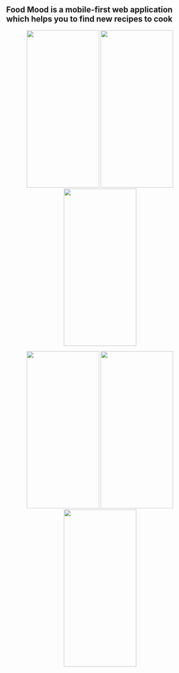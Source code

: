 ## Food Mood is a mobile-first web application which helps you to find new recipes to cook

<p align="center">
  <img src="https://user-images.githubusercontent.com/65514388/188539324-32591e8e-3728-4394-b96e-2222b27ab1b1.png" width="195" height="422"/>
  <img src="https://user-images.githubusercontent.com/65514388/188539327-5a79725d-1720-4257-8d8a-ff18732928e4.png" width="195" height="422"/>
  <img src="https://user-images.githubusercontent.com/65514388/188541603-e16b262b-68b4-470d-9dfd-a3a06fd7a8e9.png" width="195" height="422"/>
 </p> 


<p align="center">
  <img src="https://user-images.githubusercontent.com/65514388/188541742-1129bdff-6853-4c7b-b4a7-cd802b764143.png" width="195" height="422"/>
  <img src="https://user-images.githubusercontent.com/65514388/188541305-51db8bab-6923-46a8-80c3-b8a4455f67ac.png" width="195" height="422"/>
  <img src="https://user-images.githubusercontent.com/65514388/188540961-c418c69a-fee2-4926-a1b4-807b179c4b16.png" width="195" height="422"/>
</p>
